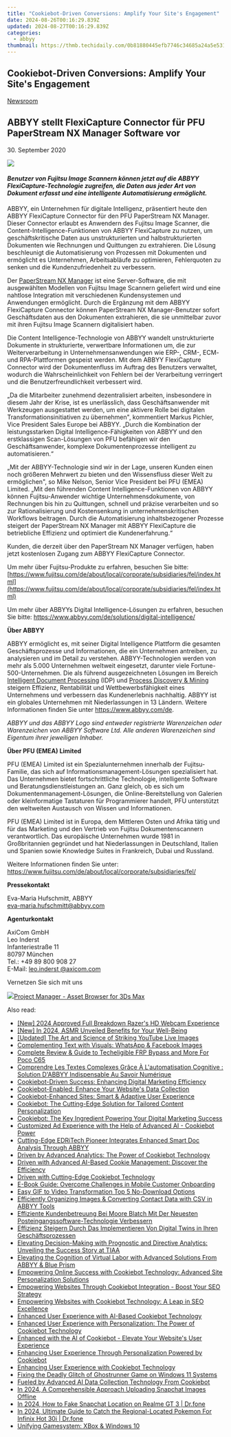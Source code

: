 ```yaml
---
title: "Cookiebot-Driven Conversions: Amplify Your Site's Engagement"
date: 2024-08-26T00:16:29.839Z
updated: 2024-08-27T00:16:29.839Z
categories:
  - abbyy
thumbnail: https://thmb.techidaily.com/0b81880445efb7746c34685a24a5e53155bfff0ac907d2d7a06d83968e5eaef1.jpg
---
```


## Cookiebot-Driven Conversions: Amplify Your Site's Engagement

[Newsroom](https://tools.techidaily.com/abbyy/products/)

## ABBYY stellt FlexiCapture Connector für PFU PaperStream NX Manager Software vor

30\. September 2020

![](https://content.abbyy.com/-/media/project/abbyy/abbyy/branchtemplates/shutterstock_1272462163_1296-x-729.jpg?h=729&iar=0&w=1296)

#### _Benutzer von Fujitsu Image Scannern können jetzt auf die ABBYY FlexiCapture-Technologie zugreifen, die Daten aus jeder Art von Dokument erfasst und eine intelligente Automatisierung ermöglicht._

ABBYY, ein Unternehmen für digitale Intelligenz, präsentiert heute den ABBYY FlexiCapture Connector für den PFU PaperStream NX Manager. Dieser Connector erlaubt es Anwendern des Fujitsu Image Scanner, die Content-Intelligence-Funktionen von ABBYY FlexiCapture zu nutzen, um geschäftskritische Daten aus unstrukturierten und halbstrukturierten Dokumenten wie Rechnungen und Quittungen zu extrahieren. Die Lösung beschleunigt die Automatisierung von Prozessen mit Dokumenten und ermöglicht es Unternehmen, Arbeitsabläufe zu optimieren, Fehlerquoten zu senken und die Kundenzufriedenheit zu verbessern.

Der [PaperStream NX Manager](https://www.fujitsu.com/de/products/computing/peripheral/scanners/fi/software/ps-nxmanager/ps-nxmanager.html) ist eine Server-Software, die mit ausgewählten Modellen von Fujitsu Image Scannern geliefert wird und eine nahtlose Integration mit verschiedenen Kundensystemen und Anwendungen ermöglicht. Durch die Ergänzung mit dem ABBYY FlexiCapture Connector können PaperStream NX Manager-Benutzer sofort Geschäftsdaten aus den Dokumenten extrahieren, die sie unmittelbar zuvor mit ihren Fujitsu Image Scannern digitalisiert haben.

Die Content Intelligence-Technologie von ABBYY wandelt unstrukturierte Dokumente in strukturierte, verwertbare Informationen um, die zur Weiterverarbeitung in Unternehmensanwendungen wie ERP-, CRM-, ECM- und RPA-Plattformen gespeist werden. Mit dem ABBYY FlexiCapture Connector wird der Dokumentenfluss im Auftrag des Benutzers verwaltet, wodurch die Wahrscheinlichkeit von Fehlern bei der Verarbeitung verringert und die Benutzerfreundlichkeit verbessert wird.

„Da die Mitarbeiter zunehmend dezentralisiert arbeiten, insbesondere in diesem Jahr der Krise, ist es unerlässlich, dass Geschäftsanwender mit Werkzeugen ausgestattet werden, um eine aktivere Rolle bei digitalen Transformationsinitiativen zu übernehmen", kommentiert Markus Pichler, Vice President Sales Europe bei ABBYY. „Durch die Kombination der leistungsstarken Digital Intelligence-Fähigkeiten von ABBYY und den erstklassigen Scan-Lösungen von PFU befähigen wir den Geschäftsanwender, komplexe Dokumentenprozesse intelligent zu automatisieren.“

„Mit der ABBYY-Technologie sind wir in der Lage, unseren Kunden einen noch größeren Mehrwert zu bieten und den Wissensfluss dieser Welt zu ermöglichen", so Mike Nelson, Senior Vice President bei PFU (EMEA) Limited. „Mit den führenden Content Intelligence-Funktionen von ABBYY können Fujitsu-Anwender wichtige Unternehmensdokumente, von Rechnungen bis hin zu Quittungen, schnell und präzise verarbeiten und so zur Rationalisierung und Kostensenkung in unternehmenskritischen Workflows beitragen. Durch die Automatisierung inhaltsbezogener Prozesse steigert der PaperStream NX Manager mit ABBYY FlexiCapture die betriebliche Effizienz und optimiert die Kundenerfahrung.“ 

Kunden, die derzeit über den PaperStream NX Manager verfügen, haben jetzt kostenlosen Zugang zum ABBYY FlexiCapture Connector.

Um mehr über Fujitsu-Produkte zu erfahren, besuchen Sie bitte: [https://www.fujitsu.com/de/about/local/corporate/subsidiaries/fel/index.html](https://www.fujitsu.com/de/about/local/corporate/subsidiaries/fel/index.html)

Um mehr über ABBYYs Digital Intelligence-Lösungen zu erfahren, besuchen Sie bitte: <https://www.abbyy.com/de/solutions/digital-intelligence/>

**Über ABBYY**

ABBYY ermöglicht es, mit seiner Digital Intelligence Plattform die gesamten Geschäftsprozesse und Informationen, die ein Unternehmen antreiben, zu analysieren und im Detail zu verstehen. ABBYY-Technologien werden von mehr als 5.000 Unternehmen weltweit eingesetzt, darunter viele Fortune-500-Unternehmen. Die als führend ausgezeichneten Lösungen im Bereich [Intelligent Document Processing](https://tools.techidaily.com/abbyy/products/) (IDP) und [Process Discovery & Mining](https://tools.techidaily.com/abbyy/products/) steigern Effizienz, Rentabilität und Wettbewerbsfähigkeit eines Unternehmens und verbessern das Kundenerlebnis nachhaltig. ABBYY ist ein globales Unternehmen mit Niederlassungen in 13 Ländern. Weitere Informationen finden Sie unter <https://www.abbyy.com/de>.

_ABBYY und das ABBYY Logo sind entweder registrierte Warenzeichen oder Warenzeichen von ABBYY Software Ltd. Alle anderen Warenzeichen sind Eigentum ihrer jeweiligen Inhaber._

**Über PFU (EMEA) Limited**

PFU (EMEA) Limited ist ein Spezialunternehmen innerhalb der Fujitsu-Familie, das sich auf Informationsmanagement-Lösungen spezialisiert hat. Das Unternehmen bietet fortschrittliche Technologie, intelligente Software und Beratungsdienstleistungen an. Ganz gleich, ob es sich um Dokumentenmanagement-Lösungen, die Online-Bereitstellung von Galerien oder kleinformatige Tastaturen für Programmierer handelt, PFU unterstützt den weltweiten Austausch von Wissen und Informationen.

PFU (EMEA) Limited ist in Europa, dem Mittleren Osten und Afrika tätig und für das Marketing und den Vertrieb von Fujitsu Dokumentenscannern verantwortlich. Das europäische Unternehmen wurde 1981 in Großbritannien gegründet und hat Niederlassungen in Deutschland, Italien und Spanien sowie Knowledge Suites in Frankreich, Dubai und Russland.

Weitere Informationen finden Sie unter: <https://www.fujitsu.com/de/about/local/corporate/subsidiaries/fel/>

**Pressekontakt**

Eva-Maria Hufschmitt, ABBYY  
[eva-maria.hufschmitt@abbyy.com](https://tools.techidaily.com/abbyy/products/)

**Agenturkontakt**

AxiCom GmbH  
Leo Inderst  
Infanteriestraße 11  
80797 München  
Tel.: +49 89 800 908 27  
E-Mail: [leo.inderst @axicom.com](https://tools.techidaily.com/abbyy/products/)

Vernetzen Sie sich mit uns

<ins class="adsbygoogle"
     style="display:block"
     data-ad-format="autorelaxed"
     data-ad-client="ca-pub-7571918770474297"
     data-ad-slot="1223367746"></ins>



<ins class="adsbygoogle"
     style="display:block"
     data-ad-client="ca-pub-7571918770474297"
     data-ad-slot="8358498916"
     data-ad-format="auto"
     data-full-width-responsive="true"></ins>

<!-- affiliate ads begin -->
<a href="https://secure.2checkout.com/order/checkout.php?PRODS=4709458&QTY=1&AFFILIATE=108875&CART=1"><img src="https://3d-kstudio.com/wp-content/uploads/2014/02/Project-Manager-3D-Models-4-800x800.jpg" border="0">Project Manager - Asset Browser for 3Ds Max</a>
<!-- affiliate ads end -->
<span class="atpl-alsoreadstyle">Also read:</span>
<div><ul>
<li><a href="https://video-screen-grab.techidaily.com/new-2024-approved-full-breakdown-razers-hd-webcam-experience/"><u>[New] 2024 Approved  Full Breakdown  Razer's HD Webcam Experience</u></a></li>
<li><a href="https://vp-tips.techidaily.com/new-in-2024-asmr-unveiled-benefits-for-your-well-being/"><u>[New] In 2024, ASMR Unveiled  Benefits for Your Well-Being</u></a></li>
<li><a href="https://facebook-video-footage.techidaily.com/updated-the-art-and-science-of-striking-youtube-live-images/"><u>[Updated] The Art and Science of Striking YouTube Live Images</u></a></li>
<li><a href="https://facebook.techidaily.com/complementing-text-with-visuals-whatsapp-and-facebook-images/"><u>Complementing Text with Visuals: WhatsApp & Facebook Images</u></a></li>
<li><a href="https://easy-unlock-android.techidaily.com/complete-review-and-guide-to-techeligible-frp-bypass-and-more-for-poco-c65-by-drfone-android/"><u>Complete Review & Guide to Techeligible FRP Bypass and More For Poco C65</u></a></li>
<li><a href="https://discover-alternatives.techidaily.com/comprendre-les-textes-complexes-grace-a-lautomatisation-cognitive-solution-dabbyy-indispensable-au-savoir-numerique/"><u>Comprendre Les Textes Complexes Grâce À L'automatisation Cognitive : Solution D'ABBYY Indispensable Au Savoir Numérique</u></a></li>
<li><a href="https://discover-alternatives.techidaily.com/cookiebot-driven-success-enhancing-digital-marketing-efficiency/"><u>Cookiebot-Driven Success: Enhancing Digital Marketing Efficiency</u></a></li>
<li><a href="https://discover-alternatives.techidaily.com/cookiebot-enabled-enhance-your-websites-data-collection/"><u>Cookiebot-Enabled: Enhance Your Website's Data Collection</u></a></li>
<li><a href="https://discover-alternatives.techidaily.com/cookiebot-enhanced-sites-smart-and-adaptive-user-experience/"><u>Cookiebot-Enhanced Sites: Smart & Adaptive User Experience</u></a></li>
<li><a href="https://discover-alternatives.techidaily.com/cookiebot-the-cutting-edge-solution-for-tailored-content-personalization/"><u>Cookiebot: The Cutting-Edge Solution for Tailored Content Personalization</u></a></li>
<li><a href="https://discover-alternatives.techidaily.com/cookiebot-the-key-ingredient-powering-your-digital-marketing-success/"><u>Cookiebot: The Key Ingredient Powering Your Digital Marketing Success</u></a></li>
<li><a href="https://discover-alternatives.techidaily.com/customized-ad-experience-with-the-help-of-advanced-ai-cookiebot-power/"><u>Customized Ad Experience with the Help of Advanced AI - Cookiebot Power</u></a></li>
<li><a href="https://discover-alternatives.techidaily.com/cutting-edge-edritech-pioneer-integrates-enhanced-smart-doc-analysis-through-abbyy/"><u>Cutting-Edge EDRiTech Pioneer Integrates Enhanced Smart Doc Analysis Through ABBYY</u></a></li>
<li><a href="https://discover-alternatives.techidaily.com/driven-by-advanced-analytics-the-power-of-cookiebot-technology/"><u>Driven by Advanced Analytics: The Power of Cookiebot Technology</u></a></li>
<li><a href="https://discover-alternatives.techidaily.com/driven-with-advanced-ai-based-cookie-management-discover-the-efficiency/"><u>Driven with Advanced AI-Based Cookie Management: Discover the Efficiency</u></a></li>
<li><a href="https://discover-alternatives.techidaily.com/driven-with-cutting-edge-cookiebot-technology/"><u>Driven with Cutting-Edge Cookiebot Technology</u></a></li>
<li><a href="https://discover-alternatives.techidaily.com/e-book-guide-overcome-challenges-in-mobile-customer-onboarding/"><u>E-Book Guide: Overcome Challenges in Mobile Customer Onboarding</u></a></li>
<li><a href="https://extra-resources.techidaily.com/easy-gif-to-video-transformation-top-5-no-download-options/"><u>Easy GIF to Video Transformation  Top 5 No-Download Options</u></a></li>
<li><a href="https://discover-alternatives.techidaily.com/efficiently-organizing-images-and-converting-contact-data-with-csv-in-abbyy-tools/"><u>Efficiently Organizing Images & Converting Contact Data with CSV in ABBYY Tools</u></a></li>
<li><a href="https://discover-alternatives.techidaily.com/effiziente-kundenbetreuung-bei-moore-blatch-mit-der-neuesten-posteingangssoftware-technologie-verbessern/"><u>Effiziente Kundenbetreuung Bei Moore Blatch Mit Der Neuesten Posteingangssoftware-Technologie Verbessern</u></a></li>
<li><a href="https://discover-alternatives.techidaily.com/effizienz-steigern-durch-das-implementieren-von-digital-twins-in-ihren-geschaftsprozessen/"><u>Effizienz Steigern Durch Das Implementieren Von Digital Twins in Ihren Geschäftsprozessen</u></a></li>
<li><a href="https://discover-alternatives.techidaily.com/elevating-decision-making-with-prognostic-and-directive-analytics-unveiling-the-success-story-at-tiaa/"><u>Elevating Decision-Making with Prognostic and Directive Analytics: Unveiling the Success Story at TIAA</u></a></li>
<li><a href="https://discover-alternatives.techidaily.com/elevating-the-cognition-of-virtual-labor-with-advanced-solutions-from-abbyy-and-blue-prism/"><u>Elevating the Cognition of Virtual Labor with Advanced Solutions From ABBYY & Blue Prism</u></a></li>
<li><a href="https://discover-alternatives.techidaily.com/empowering-online-success-with-cookiebot-technology-advanced-site-personalization-solutions/"><u>Empowering Online Success with Cookiebot Technology: Advanced Site Personalization Solutions</u></a></li>
<li><a href="https://discover-alternatives.techidaily.com/empowering-websites-through-cookiebot-integration-boost-your-seo-strategy/"><u>Empowering Websites Through Cookiebot Integration - Boost Your SEO Strategy</u></a></li>
<li><a href="https://discover-alternatives.techidaily.com/empowering-websites-with-cookiebot-technology-a-leap-in-seo-excellence/"><u>Empowering Websites with Cookiebot Technology: A Leap in SEO Excellence</u></a></li>
<li><a href="https://discover-alternatives.techidaily.com/enhanced-user-experience-with-ai-based-cookiebot-technology/"><u>Enhanced User Experience with AI-Based Cookiebot Technology</u></a></li>
<li><a href="https://discover-alternatives.techidaily.com/enhanced-user-experience-with-personalization-the-power-of-cookiebot-technology/"><u>Enhanced User Experience with Personalization: The Power of Cookiebot Technology</u></a></li>
<li><a href="https://discover-alternatives.techidaily.com/enhanced-with-the-ai-of-cookiebot-elevate-your-websites-user-experience/"><u>Enhanced with the AI of Cookiebot - Elevate Your Website's User Experience</u></a></li>
<li><a href="https://discover-alternatives.techidaily.com/enhancing-user-experience-through-personalization-powered-by-cookiebot/"><u>Enhancing User Experience Through Personalization Powered by Cookiebot</u></a></li>
<li><a href="https://discover-alternatives.techidaily.com/enhancing-user-experience-with-cookiebot-technology/"><u>Enhancing User Experience with Cookiebot Technology</u></a></li>
<li><a href="https://win-blog.techidaily.com/fixing-the-deadly-glitch-of-ghostrunner-game-on-windows-11-systems/"><u>Fixing the Deadly Glitch of Ghostrunner Game on Windows 11 Systems</u></a></li>
<li><a href="https://discover-alternatives.techidaily.com/fueled-by-advanced-ai-data-collection-technology-from-cookiebot/"><u>Fueled by Advanced AI Data Collection Technology From Cookiebot</u></a></li>
<li><a href="https://snapchat-videos.techidaily.com/in-2024-a-comprehensible-approach-uploading-snapchat-images-offline/"><u>In 2024, A Comprehensible Approach  Uploading Snapchat Images Offline</u></a></li>
<li><a href="https://location-social.techidaily.com/in-2024-how-to-fake-snapchat-location-on-realme-gt-3-drfone-by-drfone-virtual-android/"><u>In 2024, How to Fake Snapchat Location on Realme GT 3 | Dr.fone</u></a></li>
<li><a href="https://android-pokemon-go.techidaily.com/in-2024-ultimate-guide-to-catch-the-regional-located-pokemon-for-infinix-hot-30i-drfone-by-drfone-virtual-android/"><u>In 2024, Ultimate Guide to Catch the Regional-Located Pokemon For Infinix Hot 30i | Dr.fone</u></a></li>
<li><a href="https://driver-install.techidaily.com/unifying-gamesystem-xbox-and-windows-10/"><u>Unifying Gamesystem: XBox & Windows 10</u></a></li>
</ul></div>
